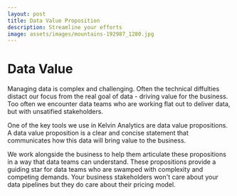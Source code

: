 ```yaml
---
layout: post
title: Data Value Proposition
description: Streamline your efforts
image: assets/images/mountains-192987_1280.jpg
---
```


# Data Value

Managing data is complex and challenging. Often the technical diffulties distact our focus from the real goal of data - driving value for the business. Too often we encounter data teams who are working flat out to deliver data, but with unsatified stakeholders. 

One of the key tools we use in Kelvin Analytics are data value propositions. A data value proposition is a clear and concise statement that communicates how this data will bring value to the business. 

We work alongside the business to help them articulate these propositions in a way that data teams can understand. These propositions provide a guiding star for data teams who are swamped with complexity and competing demands. Your business stakeholders won't care about your data pipelines but they do care about their pricing model. 